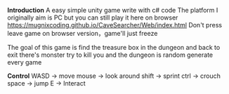 **Introduction**
A easy simple unity game write with c# code
The platform I originally aim is PC
but you can still play it here on browser
https://mugnixcoding.github.io/CaveSearcher/Web/index.html
Don't press leave game on browser version，game'll just freeze

The goal of this game is find the treasure box in the dungeon and back to exit
there's monster try to kill you and the dungeon is random generate every game

**Control**
WASD  ->  move
mouse  ->  look around
shift  ->  sprint
ctrl  ->  crouch
space  ->  jump
E  ->  Interact
